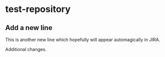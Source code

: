 # test-repository
## Add a new line

This is another new line which hopefully will appear automagically in JIRA.

Additional changes.
